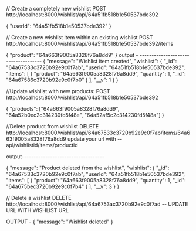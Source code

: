 



// Create a completely new wishlist
POST http://localhost:8000/wishlist/api/64a51fb518b1e50537bde392 

{
  "userId": "64a51fb518b1e50537bde392"
}

// Create a new wishlist item within an existing wishlist
POST http://localhost:8000/wishlist/api/64a51fb518b1e50537bde392/items

{
  "product": "64a663f9005a8328f76a8dd9"
}
       output -
       ------------------------------------
       {
    "message": "Wishlist item created",
    "wishlist": {
        "_id": "64a67533c3720b92e9c0f7ab",
        "userId": "64a51fb518b1e50537bde392",
        "items": [
            {
                "product": "64a663f9005a8328f76a8dd9",
                "quantity": 1,
                "_id": "64a67586c3720b92e9c0f7b0"
            }
        ],
        "__v": 1
    }
}

//Update wishlist with new products:
POST http://localhost:8000/wishlist/api/64a51fb518b1e50537bde392

{
  "products": ["64a663f9005a8328f76a8dd9", "64a52b0ec2c314230fd5f48e", "64a52af5c2c314230fd5f48a"]
}

//Delete product from wishlist
DELETE http://localhost:8000/wishlist/api/64a67533c3720b92e9c0f7ab/items/64a663f9005a8328f76a8dd9
               update your url with   -- api/wishlistid/items/productid

output-----------------------------------

{
    "message": "Product deleted from the wishlist",
    "wishlist": {
        "_id": "64a67533c3720b92e9c0f7ab",
        "userId": "64a51fb518b1e50537bde392",
        "items": [
            {
                "product": "64a663f9005a8328f76a8dd9",
                "quantity": 1,
                "_id": "64a675bec3720b92e9c0f7b4"
            }
        ],
        "__v": 3
    }
}



// Delete a wishlist
DELETE http://localhost:8000/wishlist/api/64a6753ac3720b92e9c0f7ad
 -- UPDATE URL WITH WISHLIST URL 

 OUTPUT -
{
    "message": "Wishlist deleted"
}








